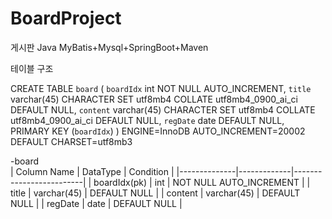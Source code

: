 # BoardProject
게시판
Java
MyBatis+Mysql+SpringBoot+Maven

테이블 구조

CREATE TABLE `board` (
  `boardIdx` int NOT NULL AUTO_INCREMENT,
  `title` varchar(45) CHARACTER SET utf8mb4 COLLATE utf8mb4_0900_ai_ci DEFAULT NULL,
  `content` varchar(45) CHARACTER SET utf8mb4 COLLATE utf8mb4_0900_ai_ci DEFAULT NULL,
  `regDate` date DEFAULT NULL,
  PRIMARY KEY (`boardIdx`)
) ENGINE=InnoDB AUTO_INCREMENT=20002 DEFAULT CHARSET=utf8mb3

-board  
| Column Name  | DataType    | Condition               |
|--------------|-------------|-------------------------|
| boardIdx(pk) | int         | NOT NULL AUTO_INCREMENT |
| title        | varchar(45) | DEFAULT NULL            |
| content      | varchar(45) | DEFAULT NULL            |
| regDate      | date        | DEFAULT NULL            |

